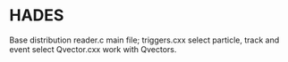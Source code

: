 # HADES
Base distribution
reader.c main file;
triggers.cxx select particle, track and event select
Qvector.cxx work with Qvectors.